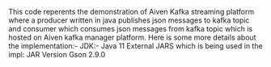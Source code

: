 This code reperents the demonstration of Aiven Kafka streaming platform where a producer written in java publishes json messages to kafka topic and consumer which consumes json messages from kafka topic which is hosted on Aiven kafka manager platform.
Here is some more details about the implementation:-
JDK:- Java 11
External JARS which is being used in the impl:
JAR	Version
Gson	2.9.0
